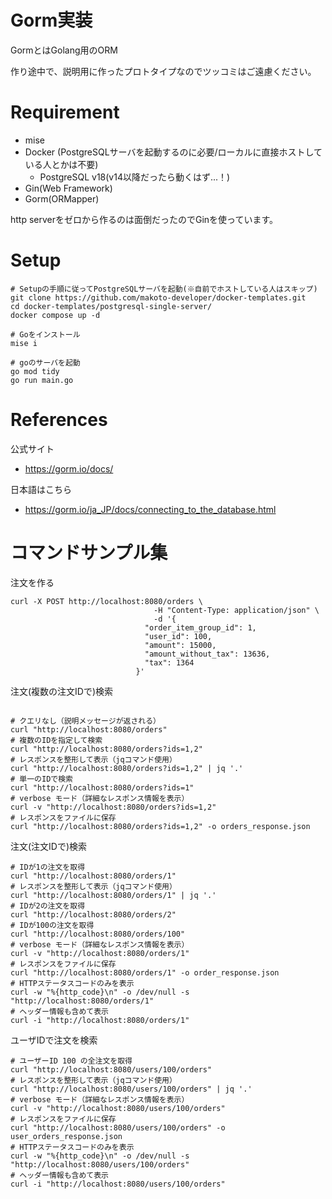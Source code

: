 # Gorm実装

GormとはGolang用のORM

作り途中で、説明用に作ったプロトタイプなのでツッコミはご遠慮ください。

# Requirement

- mise
- Docker (PostgreSQLサーバを起動するのに必要/ローカルに直接ホストしている人とかは不要)
  - PostgreSQL v18(v14以降だったら動くはず...！)
- Gin(Web Framework)
- Gorm(ORMapper)

http serverをゼロから作るのは面倒だったのでGinを使っています。

# Setup

```shell
# Setupの手順に従ってPostgreSQLサーバを起動(※自前でホストしている人はスキップ)
git clone https://github.com/makoto-developer/docker-templates.git
cd docker-templates/postgresql-single-server/
docker compose up -d

# Goをインストール
mise i

# goのサーバを起動
go mod tidy
go run main.go
```

# References

公式サイト

- https://gorm.io/docs/

日本語はこちら

- https://gorm.io/ja_JP/docs/connecting_to_the_database.html

# コマンドサンプル集

注文を作る

```shell
curl -X POST http://localhost:8080/orders \
                                -H "Content-Type: application/json" \
                                -d '{
                              "order_item_group_id": 1,
                              "user_id": 100,
                              "amount": 15000,
                              "amount_without_tax": 13636,
                              "tax": 1364
                            }'

```

注文(複数の注文IDで)検索

```shell

# クエリなし（説明メッセージが返される）
curl "http://localhost:8080/orders"
# 複数のIDを指定して検索
curl "http://localhost:8080/orders?ids=1,2"
# レスポンスを整形して表示（jqコマンド使用）
curl "http://localhost:8080/orders?ids=1,2" | jq '.'
# 単一のIDで検索
curl "http://localhost:8080/orders?ids=1"
# verbose モード（詳細なレスポンス情報を表示）
curl -v "http://localhost:8080/orders?ids=1,2"
# レスポンスをファイルに保存
curl "http://localhost:8080/orders?ids=1,2" -o orders_response.json
```

注文(注文IDで)検索

```shell
# IDが1の注文を取得
curl "http://localhost:8080/orders/1"
# レスポンスを整形して表示（jqコマンド使用）
curl "http://localhost:8080/orders/1" | jq '.'
# IDが2の注文を取得
curl "http://localhost:8080/orders/2"
# IDが100の注文を取得
curl "http://localhost:8080/orders/100"
# verbose モード（詳細なレスポンス情報を表示）
curl -v "http://localhost:8080/orders/1"
# レスポンスをファイルに保存
curl "http://localhost:8080/orders/1" -o order_response.json
# HTTPステータスコードのみを表示
curl -w "%{http_code}\n" -o /dev/null -s "http://localhost:8080/orders/1"
# ヘッダー情報も含めて表示
curl -i "http://localhost:8080/orders/1"
```

ユーザIDで注文を検索

```shell
# ユーザーID 100 の全注文を取得
curl "http://localhost:8080/users/100/orders"
# レスポンスを整形して表示（jqコマンド使用）
curl "http://localhost:8080/users/100/orders" | jq '.'
# verbose モード（詳細なレスポンス情報を表示）
curl -v "http://localhost:8080/users/100/orders"
# レスポンスをファイルに保存
curl "http://localhost:8080/users/100/orders" -o user_orders_response.json
# HTTPステータスコードのみを表示
curl -w "%{http_code}\n" -o /dev/null -s "http://localhost:8080/users/100/orders"
# ヘッダー情報も含めて表示
curl -i "http://localhost:8080/users/100/orders"
```
